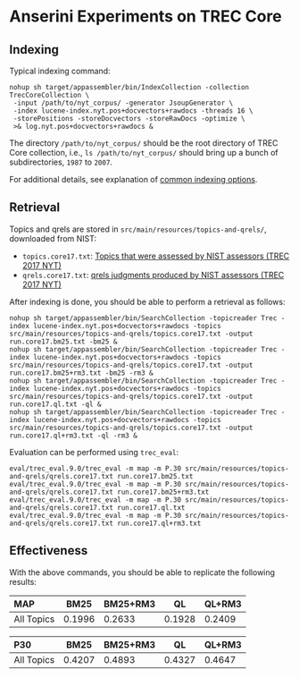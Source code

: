 # Anserini Experiments on TREC Core

## Indexing

Typical indexing command:

```
nohup sh target/appassembler/bin/IndexCollection -collection TrecCoreCollection \
 -input /path/to/nyt_corpus/ -generator JsoupGenerator \
 -index lucene-index.nyt.pos+docvectors+rawdocs -threads 16 \
 -storePositions -storeDocvectors -storeRawDocs -optimize \
 >& log.nyt.pos+docvectors+rawdocs &
```

The directory `/path/to/nyt_corpus/` should be the root directory of TREC Core collection, i.e., `ls /path/to/nyt_corpus/` 
should bring up a bunch of subdirectories, `1987` to `2007`.

For additional details, see explanation of [common indexing options](common-indexing-options.md).

## Retrieval

Topics and qrels are stored in `src/main/resources/topics-and-qrels/`, downloaded from NIST:

+ `topics.core17.txt`: [Topics that were assessed by NIST assessors (TREC 2017 NYT)](https://trec.nist.gov/data/core/core_nist.txt)
+ `qrels.core17.txt`: [qrels judgments produced by NIST assessors (TREC 2017 NYT)](https://trec.nist.gov/data/core/qrels.txt)

After indexing is done, you should be able to perform a retrieval as follows:

```
nohup sh target/appassembler/bin/SearchCollection -topicreader Trec -index lucene-index.nyt.pos+docvectors+rawdocs -topics src/main/resources/topics-and-qrels/topics.core17.txt -output run.core17.bm25.txt -bm25 &
nohup sh target/appassembler/bin/SearchCollection -topicreader Trec -index lucene-index.nyt.pos+docvectors+rawdocs -topics src/main/resources/topics-and-qrels/topics.core17.txt -output run.core17.bm25+rm3.txt -bm25 -rm3 &
nohup sh target/appassembler/bin/SearchCollection -topicreader Trec -index lucene-index.nyt.pos+docvectors+rawdocs -topics src/main/resources/topics-and-qrels/topics.core17.txt -output run.core17.ql.txt -ql &
nohup sh target/appassembler/bin/SearchCollection -topicreader Trec -index lucene-index.nyt.pos+docvectors+rawdocs -topics src/main/resources/topics-and-qrels/topics.core17.txt -output run.core17.ql+rm3.txt -ql -rm3 &
```

Evaluation can be performed using `trec_eval`:

```
eval/trec_eval.9.0/trec_eval -m map -m P.30 src/main/resources/topics-and-qrels/qrels.core17.txt run.core17.bm25.txt
eval/trec_eval.9.0/trec_eval -m map -m P.30 src/main/resources/topics-and-qrels/qrels.core17.txt run.core17.bm25+rm3.txt
eval/trec_eval.9.0/trec_eval -m map -m P.30 src/main/resources/topics-and-qrels/qrels.core17.txt run.core17.ql.txt
eval/trec_eval.9.0/trec_eval -m map -m P.30 src/main/resources/topics-and-qrels/qrels.core17.txt run.core17.ql+rm3.txt
```

## Effectiveness

With the above commands, you should be able to replicate the following results:

MAP        | BM25   | BM25+RM3 | QL     | QL+RM3 |
:----------|--------|----------|--------|--------|
All Topics | 0.1996 | 0.2633   | 0.1928 | 0.2409 |


P30        | BM25   | BM25+RM3 | QL     | QL+RM3 |
:----------|--------|----------|--------|--------|
All Topics | 0.4207 | 0.4893   | 0.4327 | 0.4647 |

